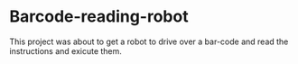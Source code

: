 # Barcode-reading-robot
This project was about to get a robot to drive over a bar-code and read the instructions and exicute them.
